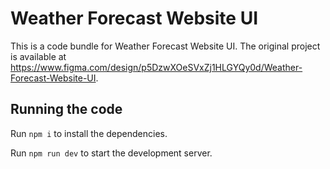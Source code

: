 
  # Weather Forecast Website UI

  This is a code bundle for Weather Forecast Website UI. The original project is available at https://www.figma.com/design/p5DzwXOeSVxZj1HLGYQy0d/Weather-Forecast-Website-UI.

  ## Running the code

  Run `npm i` to install the dependencies.

  Run `npm run dev` to start the development server.
  